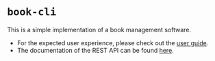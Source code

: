 # `book-cli`

This is a simple implementation of a book management software.

* For the expected user experience, please check out the [user guide](docs/cli.md).
* The documentation of the REST API can be found [here](docs/api.md).
